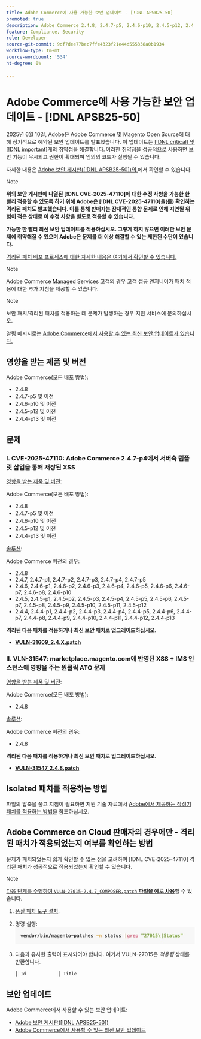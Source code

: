 ```yaml
---
title: Adobe Commerce에 사용 가능한 보안 업데이트 - [!DNL APSB25-50]
promoted: true
description: Adobe Commerce 2.4.8, 2.4.7-p5, 2.4.6-p10, 2.4.5-p12, 2.4.4-p13 및 이전 버전에 대해  [!DNL critical and important vulnerabilities] 수정할 격리된 패치를 적용합니다.
feature: Compliance, Security
role: Developer
source-git-commit: 9df7dee77bec7ffe4323f21e44d555338a0b1934
workflow-type: tm+mt
source-wordcount: '534'
ht-degree: 0%

---
```


# Adobe Commerce에 사용 가능한 보안 업데이트 - [!DNL APSB25-50]

2025년 6월 10일, Adobe은 Adobe Commerce 및 Magento Open Source에 대해 정기적으로 예약된 보안 업데이트를 발표했습니다. 이 업데이트는 [[!DNL critical] 및 [!DNL important]](https://helpx.adobe.com/kr/security/severity-ratings.html)개의 취약점을 해결합니다. 이러한 취약점을 성공적으로 사용하면 보안 기능이 무시되고 권한이 확대되며 임의의 코드가 실행될 수 있습니다.

자세한 내용은 [Adobe 보안 게시판([!DNL APSB25-50])의 ](https://helpx.adobe.com/security/products/magento/apsb25-50.html)에서 확인할 수 있습니다.

>[!NOTE]
>
>**위의 보안 게시판에 나열된 [!DNL CVE-2025-47110]에 대한 수정 사항을 가능한 한 빨리 적용할 수 있도록 하기 위해 Adobe은 [!DNL CVE-2025-47110]을(를) 확인하는 격리된 패치도 발표했습니다. 이를 통해 판매자는 잠재적인 통합 문제로 인해 지연될 위험이 적은 상태로 이 수정 사항을 별도로 적용할 수 있습니다.**

**가능한 한 빨리 최신 보안 업데이트를 적용하십시오. 그렇게 하지 않으면 이러한 보안 문제에 취약해질 수 있으며 Adobe은 문제를 더 이상 해결할 수 있는 제한된 수단이 있습니다.**

[격리된 패치 배포 프로세스에 대한 자세한 내용은 여기에서 확인할 수 있습니다.](https://business.adobe.com/blog/introducing-enhanced-security-patch-deployment-and-communications-in-adobe-commerce)

>[!NOTE]
>
>Adobe Commerce Managed Services 고객의 경우 고객 성공 엔지니어가 패치 적용에 대한 추가 지침을 제공할 수 있습니다.

>[!NOTE]
>
>보안 패치/격리된 패치를 적용하는 데 문제가 발생하는 경우 지원 서비스에 문의하십시오.

알림 메시지로는 [Adobe Commerce에서 사용할 수 있는 최신 보안 업데이트가 있습니다.](https://helpx.adobe.com/kr/security/products/magento.html)

## 영향을 받는 제품 및 버전

Adobe Commerce(모든 배포 방법):

* 2.4.8
* 2.4.7-p5 및 이전
* 2.4.6-p10 및 이전
* 2.4.5-p12 및 이전
* 2.4.4-p13 및 이전

## 문제

### I. CVE-2025-47110: Adobe Commerce 2.4.7-p4에서 서버측 템플릿 삽입을 통해 저장된 XSS

<u>영향을 받는 제품 및 버전</u>:

Adobe Commerce(모든 배포 방법):

* 2.4.8
* 2.4.7-p5 및 이전
* 2.4.6-p10 및 이전
* 2.4.5-p12 및 이전
* 2.4.4-p13 및 이전

<u>솔루션</u>:

Adobe Commerce 버전의 경우:

* 2.4.8
* 2.4.7, 2.4.7-p1, 2.4.7-p2, 2.4.7-p3, 2.4.7-p4, 2.4.7-p5
* 2.4.6, 2.4.6-p1, 2.4.6-p2, 2.4.6-p3, 2.4.6-p4, 2.4.6-p5, 2.4.6-p6, 2.4.6-p7, 2.4.6-p8, 2.4.6-p10
* 2.4.5, 2.4.5-p1, 2.4.5-p2, 2.4.5-p3, 2.4.5-p4, 2.4.5-p5, 2.4.5-p6, 2.4.5-p7, 2.4.5-p8, 2.4.5-p9, 2.4.5-p10, 2.4.5-p11, 2.4.5-p12
* 2.4.4, 2.4.4-p1, 2.4.4-p2, 2.4.4-p3, 2.4.4-p4, 2.4.4-p5, 2.4.4-p6, 2.4.4-p7, 2.4.4-p8, 2.4.4-p9, 2.4.4-p10, 2.4.4-p11, 2.4.4-p12, 2.4.4-p13

**격리된 다음 패치를 적용하거나 최신 보안 패치로 업그레이드하십시오.**

* **[VULN-31609_2.4.X.patch](assets/VULN-31609_2.4.X_patch.zip)**

### II. VLN-31547: marketplace.magento.com에 반영된 XSS + IMS 인스턴스에 영향을 주는 원클릭 ATO 문제

<u>영향을 받는 제품 및 버전</u>:

Adobe Commerce(모든 배포 방법):

* 2.4.8

<u>솔루션</u>:

Adobe Commerce 버전의 경우:

* 2.4.8

**격리된 다음 패치를 적용하거나 최신 보안 패치로 업그레이드하십시오.**

* **[VULN-31547_2.4.8.patch](assets/VULN-31547_2.4.8_patch.zip)**

## Isolated 패치를 적용하는 방법

파일의 압축을 풀고 지침이 필요하면 지원 기술 자료에서 [Adobe에서 제공하는 작성기 패치를 적용하는 방법](https://experienceleague.adobe.com/docs/commerce-knowledge-base/kb/how-to/how-to-apply-a-composer-patch-provided-by-magento.html?lang=ko)을 참조하십시오.

## Adobe Commerce on Cloud 판매자의 경우에만 - 격리된 패치가 적용되었는지 여부를 확인하는 방법

문제가 패치되었는지 쉽게 확인할 수 없는 점을 고려하여 [!DNL CVE-2025-47110] 격리된 패치가 성공적으로 적용되었는지 확인할 수 있습니다.

>[!NOTE]
>
><u>다음 단계를 수행하여 `VULN-27015-2.4.7_COMPOSER.patch` **파일을 예로 사용**</u>&#x200B;할 수 있습니다.

1. [품질 패치 도구 설치](https://experienceleague.adobe.com/docs/commerce-operations/tools/quality-patches-tool/usage.html?lang=ko).
1. 명령 실행: <br>
   ![cve-2024-34102-tell-if-patch-applied-code](assets/cve-2024-34102-tell-if-patch-applied-code.png)
1. 다음과 유사한 출력이 표시되어야 합니다. 여기서 VULN-27015은 *적용됨* 상태를 반환합니다.

   ```bash
   ║ Id            │ Title                                                        │ Category        │ Origin                 │ Status      │ Details                                          ║ ║ N/A           │ ../m2-hotfixes/VULN-27015-2.4.7_COMPOSER_patch.patch      │ Other           │ Local                  │ Applied     │ Patch type: Custom                                
   ```

<!-- For Step 2:
     ```bash
    vendor/bin/magento-patches -n status |grep "27015\|Status"
     ```
-->

## 보안 업데이트

Adobe Commerce에서 사용할 수 있는 보안 업데이트:

* [Adobe 보안 게시판([!DNL APSB25-50])](https://helpx.adobe.com/security/products/magento/apsb25-50.html)
* [Adobe Commerce에서 사용할 수 있는 최신 보안 업데이트](https://helpx.adobe.com/kr/security/products/magento.html)
